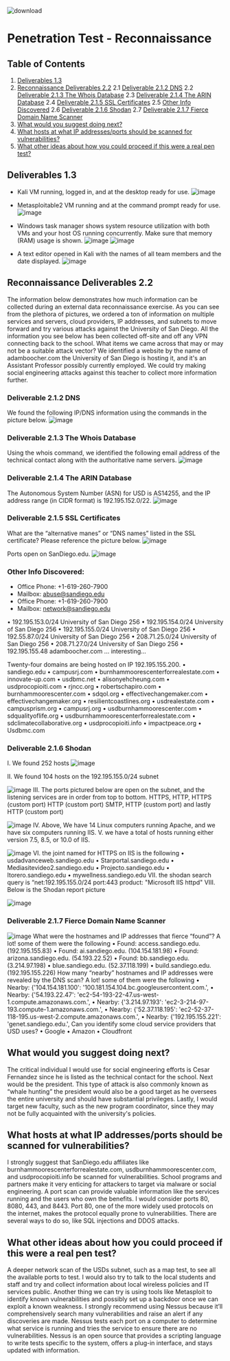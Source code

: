 ![download](https://github.com/jmart375/Reconnaissance/assets/91294710/cd971882-73e3-47ce-a270-b928da4a1873)
# Penetration Test - Reconnaissance

## Table of Contents
1. [Deliverables 1.3](#deliverables-13)
2. [Reconnaissance Deliverables 2.2](#reconnaissance-deliverables-22)
   2.1 [Deliverable 2.1.2 DNS](#deliverable-212-dns)
   2.2 [Deliverable 2.1.3 The Whois Database](#deliverable-213-the-whois-database)
   2.3 [Deliverable 2.1.4 The ARIN Database](#deliverable-214-the-arin-database)
   2.4 [Deliverable 2.1.5 SSL Certificates](#deliverable-215-ssl-certificates)
   2.5 [Other Info Discovered](#other-info-discovered)
   2.6 [Deliverable 2.1.6 Shodan](#deliverable-216-shodan)
   2.7 [Deliverable 2.1.7 Fierce Domain Name Scanner](#deliverable-217-fierce-domain-name-scanner)
3. [What would you suggest doing next?](#what-would-you-suggest-doing-next)
4. [What hosts at what IP addresses/ports should be scanned for vulnerabilities?](#what-hosts-at-what-ip-addressesports-should-be-scanned-for-vulnerabilities)
5. [What other ideas about how you could proceed if this were a real pen test?](#what-other-ideas-about-how-you-could-proceed-if-this-were-a-real-pen-test)

## Deliverables 1.3

- Kali VM running, logged in, and at the desktop ready for use.
![image](https://github.com/jmart375/Reconnaissance/assets/91294710/b7981c4b-5bfc-43e3-9b80-eae2f8da64d0)

- Metasploitable2 VM running and at the command prompt ready for use.
![image](https://github.com/jmart375/Reconnaissance/assets/91294710/ab88ee6f-3f8a-4145-98e3-95bb0efac1aa)

- Windows task manager shows system resource utilization with both VMs and your host OS running concurrently. Make sure that memory (RAM) usage is shown.
![image](https://github.com/jmart375/Reconnaissance/assets/91294710/b0e8d8cf-8b70-4de6-86ea-5702070f9dd5)
![image](https://github.com/jmart375/Reconnaissance/assets/91294710/fb417dc0-60dc-4e35-8973-09dc329ed482)

- A text editor opened in Kali with the names of all team members and the date displayed.
![image](https://github.com/jmart375/Reconnaissance/assets/91294710/43d0d7a6-7ced-41fd-994e-3eaf77311271)

## Reconnaissance Deliverables 2.2
The information below demonstrates how much information can be collected during an external data reconnaissance exercise. As you can see from the plethora of pictures, we ordered a ton of information on multiple services and servers, cloud providers, IP addresses, and subnets to move forward and try various attacks against the University of San Diego. All the information you see below has been collected off-site and off any VPN connecting back to the school. What items we came across that may or may not be a suitable attack vector? We identified a website by the name of adamboocher.com the University of San Diego is hosting it, and it's an Assistant Professor possibly currently employed. We could try making social engineering attacks against this teacher to collect more information further. 
### Deliverable 2.1.2 DNS

We found the following IP/DNS information using the commands in the picture below.
![image](https://github.com/jmart375/Reconnaissance/assets/91294710/144764e6-4312-4a09-a2ef-602c86bda542)

### Deliverable 2.1.3 The Whois Database

Using the whois command, we identified the following email address of the technical contact along with the authoritative name servers.
![image](https://github.com/jmart375/Reconnaissance/assets/91294710/38a3f7c1-dfcd-48d5-b51f-f909cceb208d)

### Deliverable 2.1.4 The ARIN Database

The Autonomous System Number (ASN) for USD is AS14255, and the IP address range (in CIDR format) is 192.195.152.0/22.
![image](https://github.com/jmart375/Reconnaissance/assets/91294710/9645bc2c-0fc1-48cc-a226-82dbc24f1ba4)

### Deliverable 2.1.5 SSL Certificates

What are the “alternative manes” or “DNS names” listed in the SSL certificate? Please reference the picture below.
![image](https://github.com/jmart375/Reconnaissance/assets/91294710/9d9505db-5451-4205-a2d0-ba81981c4e5a)

Ports open on SanDiego.edu.
![image](https://github.com/jmart375/Reconnaissance/assets/91294710/2dce9c52-9e5d-4428-9906-6e073d14e3f3)

### Other Info Discovered:

- Office Phone: +1-619-260-7900
- Mailbox: abuse@sandiego.edu
- Office Phone: +1-619-260-7900
- Mailbox: network@sandiego.edu

•	192.195.153.0/24	University of San Diego	256
•	192.195.154.0/24	University of San Diego	256
•	192.195.155.0/24	University of San Diego	256
•	192.55.87.0/24	University of San Diego	256
•	208.71.25.0/24	University of San Diego	256
•	208.71.27.0/24	University of San Diego	256
•	192.195.155.48	adamboocher.com … interesting… 

Twenty-four domains are being hosted on IP 192.195.155.200.
•	sandiego.edu
•	campusrj.com
•	burnhammoorescenterforrealestate.com
•	innovate-up.com
•	usdbmc.net
•	alisonyehcheung.com
•	usdprocopioiti.com
•	rjncc.org
•	robertschapiro.com
•	burnhammoorescenter.com
•	sdqol.org
•	effectivechangemaker.com
•	effectivechangemaker.org
•	resilientcoastlines.org
•	usdrealestate.com
•	campusprism.org
•	campusrj.org
•	usdburnhammoorescenter.com
•	sdqualityoflife.org
•	usdburnhammoorescenterforrealestate.com
•	sdclimatecollaborative.org
•	usdprocopioiti.info
•	impactpeace.org
•	Usdbmc.com

### Deliverable 2.1.6 Shodan

I. We found 252 hosts
![image](https://github.com/jmart375/Reconnaissance/assets/91294710/4e81edc1-7210-4847-8ee3-e6d9c001bf08)

II. We found 104 hosts on the 192.195.155.0/24 subnet

![image](https://github.com/jmart375/Reconnaissance/assets/91294710/988d6b4f-84b9-4e1e-a590-1eb31d97552c)
III. The ports pictured below are open on the subnet, and the listening services are in order from top to bottom. HTTPS,  HTTP, HTTPS (custom port) HTTP (custom port) SMTP, HTTP (custom port) and lastly HTTP (custom port)

![image](https://github.com/jmart375/Reconnaissance/assets/91294710/4e52fc1a-df50-4680-b305-7fd98ebab766)
IV. Above, We have 14 Linux computers running Apache, and we have six computers running IIS. 
V. we have a total of hosts running either version 7.5, 8.5, or 10.0 of IIS. 

![image](https://github.com/jmart375/Reconnaissance/assets/91294710/52ce21e5-5b53-47da-95c5-4a9d1803ca3f)
VI. the joint named for HTTPS on IIS is the following
•	usdadvanceweb.sandiego.edu
•	Starportal.sandiego.edu
•	Mediasitevideo2.sandiego.edu
•	Projecto.sandiego.edu
•	Itorero.sandiego.edu
•	mywellness.sandiego.edu
VII. the shodan search query is “net:192.195.155.0/24 port:443 product: "Microsoft IIS httpd"
VIII. Below is the Shodan report picture

![image](https://github.com/jmart375/Reconnaissance/assets/91294710/88add331-5882-4d39-b5e0-212d3edda023)

### Deliverable 2.1.7 Fierce Domain Name Scanner
![image](https://github.com/jmart375/Reconnaissance/assets/91294710/7d28afca-741f-4ce5-b1e2-e6960fecfe66)
What were the hostnames and IP addresses that fierce “found”? 
A lot! some of them were the following
•	Found: access.sandiego.edu. (192.195.155.83)
•	Found: ai.sandiego.edu. (104.154.181.98)
•	Found: arizona.sandiego.edu. (54.193.22.52)
•	Found: bb.sandiego.edu. (3.214.97.198)
•	blue.sandiego.edu. (52.37.118.199)
•	build.sandiego.edu. (192.195.155.226)
How many “nearby” hostnames and IP addresses were revealed by the DNS scan? 
A lot! some of them were the following
•	Nearby: {'104.154.181.100': '100.181.154.104.bc.googleusercontent.com.',
•	Nearby: {'54.193.22.47': 'ec2-54-193-22-47.us-west-1.compute.amazonaws.com.',
•	Nearby: {'3.214.97.193': 'ec2-3-214-97-193.compute-1.amazonaws.com.',
•	Nearby: {'52.37.118.195': 'ec2-52-37-118-195.us-west-2.compute.amazonaws.com.',
•	Nearby: {'192.195.155.221': 'genet.sandiego.edu.',
Can you identify some cloud service providers that USD uses?
•	Google 
•	Amazon
•	Cloudfront

## What would you suggest doing next?
The critical individual I would use for social engineering efforts is Cesar Fernandez since he is listed as the technical contact for the school. Next would be the president. This type of attack is also commonly known as “whale hunting” the president would also be a good target as he oversees the entire university and should have substantial privileges. Lastly, I would target new faculty, such as the new program coordinator, since they may not be fully acquainted with the university's policies.

## What hosts at what IP addresses/ports should be scanned for vulnerabilities?
I strongly suggest that SanDiego.edu affiliates like burnhammoorescenterforrealestate.com, usdburnhammoorescenter.com, and usdprocopioiti.info be scanned for vulnerabilities. School programs and partners make it very enticing for attackers to target via malware or social engineering.  A port scan can provide valuable information like the services running and the users who own the benefits. I would consider ports 80, 8080, 443, and 8443. Port 80, one of the more widely used protocols on the internet, makes the protocol equally prone to vulnerabilities. There are several ways to do so, like SQL injections and DDOS attacks.


## What other ideas about how you could proceed if this were a real pen test?

A deeper network scan of the USDs subnet, such as a map test, to see all the available ports to test. I would also try to talk to the local students and staff and try and collect information about local wireless policies and IT services public. Another thing we can try is using tools like Metasploit to identify known vulnerabilities and possibly set up a backdoor once we can exploit a known weakness. I strongly recommend using Nessus because it’ll comprehensively search many vulnerabilities and raise an alert if any discoveries are made. Nessus tests each port on a computer to determine what service is running and tries the service to ensure there are no vulnerabilities. Nessus is an open source that provides a scripting language to write tests specific to the system, offers a plug-in interface, and stays updated with information.

